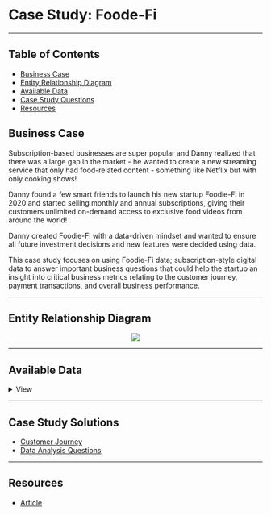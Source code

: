 # Case Study: Foode-Fi

---
##  Table of Contents
- [Business Case](#business-case)
- [Entity Relationship Diagram](#entity-relationship-diagram)
- [Available Data](#available-data)
- [Case Study Questions](#case-study-solutions)
- [Resources](#resources)

   
## Business Case
Subscription-based businesses are super popular and Danny realized that there was a large gap in the market - he wanted to create a new streaming service that only had food-related content - something like Netflix but with only cooking shows!

Danny found a few smart friends to launch his new startup Foodie-Fi in 2020 and started selling monthly and annual subscriptions, giving their customers unlimited on-demand access to exclusive food videos from around the world!

Danny created Foodie-Fi with a data-driven mindset and wanted to ensure all future investment decisions and new features were decided using data. 
   
This case study focuses on using Foodie-Fi data; subscription-style digital data to answer important business questions that could help the startup an insight into critical business metrics relating to the customer journey, payment transactions, and overall business performance.
   
   
---
## Entity Relationship Diagram
<p align="center" style="margin-bottom: 0px !important;">
<img src="https://i.pinimg.com/originals/4f/68/13/4f68132267e06b7b6773d0b7addba209.png">
   
   
---
## Available Data
  
<details><summary>
   View
  </summary> 
  
#### ``Table 1: plans``
```Schema```
|Column Name|Data Type|Description              |
|-----------|---------|-------------------------|
|plan_id    |INTEGER  |A unique ID for each Plan|
|plan_name  |VARCHAR  |Name of the Plan         |
|price      |FLOAT    |Price of the Plan        |

```Sample Data```
|plan_id|plan_name    |price|
|-------|-------------|-----|
|0      |trial        |0    |
|1      |basic monthly|9.90 |
|2      |pro monthly  |19.90|
|3      |pro annual   |199  |
|4      |churn        |null |

#### ``Table 2: subscriptions``
```Schema```
|Column Name|Data Type|Description                          |
|-----------|---------|-------------------------------------|
|customer_id|INTEGER  |A unique ID for each Customer        |
|plan_id    |INTEGER  |An ID of the plan (can be duplicates)|
|start_date |DATE     |Date when the plan starts            |

```Sample Data```
| customer_id | plan_id | start_date |
|-------------|---------|------------|
| 1           | 0       | 2020-08-01 |
| 1           | 1       | 2020-08-08 |
| 2           | 0       | 2020-09-20 |
| 2           | 3       | 2020-09-27 |
| 11          | 0       | 2020-11-19 |
| 11          | 4       | 2020-11-26 |
| 13          | 0       | 2020-12-15 |
| 13          | 1       | 2020-12-22 |
| 13          | 2       | 2021-03-29 |
| 15          | 0       | 2020-03-17 |
| 15          | 2       | 2020-03-24 |
| 15          | 4       | 2020-04-29 |
| 16          | 0       | 2020-05-31 |
| 16          | 1       | 2020-06-07 |
| 16          | 3       | 2020-10-21 |
| 18          | 0       | 2020-07-06 |
| 18          | 2       | 2020-07-13 |
| 19          | 0       | 2020-06-22 |
| 19          | 2       | 2020-06-29 |
| 19          | 3       | 2020-08-29 |


  </details>

   
---
## Case Study Solutions
- [Customer Journey](https://github.com/avishek-choudhary/Case-Study-3-Foodie-Fi/blob/main/Customer%20Journey.md)
- [Data Analysis Questions](https://github.com/avishek-choudhary/Case-Study-3-Foodie-Fi/blob/main/Data%20Analysis.md)   
   
 ---
 ## Resources
 - [Article](https://avishek-choudhary.github.io/projects/Foodie-Fi.html)
